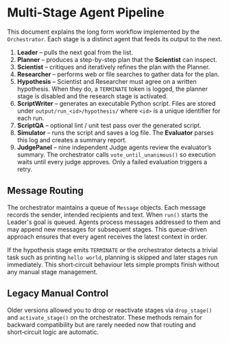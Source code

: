 # Multi-Stage Agent Pipeline

This document explains the long form workflow implemented by the `Orchestrator`.
Each stage is a distinct agent that feeds its output to the next.

1. **Leader** – pulls the next goal from the list.
2. **Planner** – produces a step-by-step plan that the **Scientist** can inspect.
3. **Scientist** – critiques and iteratively refines the plan with the Planner.
4. **Researcher** – performs web or file searches to gather data for the plan.
5. **Hypothesis** – Scientist and Researcher must agree on a written hypothesis.
   When they do, a `TERMINATE` token is logged, the planner stage is disabled and
   the research stage is activated.
6. **ScriptWriter** – generates an executable Python script. Files are stored
   under `output/run_<id>/hypothesis/` where `<id>` is a unique identifier for
   each run.
7. **ScriptQA** – optional lint / unit test pass over the generated script.
8. **Simulator** – runs the script and saves a log file. The **Evaluator** parses
   this log and creates a summary report.
9. **JudgePanel** – nine independent Judge agents review the evaluator’s
   summary. The orchestrator calls `vote_until_unanimous()` so execution waits
   until every judge approves. Only a failed evaluation triggers a retry.

## Message Routing

The orchestrator maintains a queue of ``Message`` objects. Each message records
the sender, intended recipients and text. When ``run()`` starts the Leader's goal
is queued. Agents process messages addressed to them and may append new messages
for subsequent stages. This queue-driven approach ensures that every agent
receives the latest context in order.

If the hypothesis stage emits ``TERMINATE`` or the orchestrator detects a trivial
task such as printing ``hello world``, planning is skipped and later stages run
immediately. This short‑circuit behaviour lets simple prompts finish without any
manual stage management.

## Legacy Manual Control

Older versions allowed you to drop or reactivate stages via ``drop_stage()`` and
``activate_stage()`` on the orchestrator. These methods remain for backward
compatibility but are rarely needed now that routing and short‑circuit logic are
automatic.
